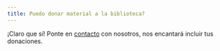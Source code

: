 ```yaml
---
title: Puedo donar material a la biblioteca?
---
```


¡Claro que sí! Ponte en <a href="contact.html" rel="noopener noreferrer" target="_self">contacto</a> con nosotros, nos encantará incluir tus donaciones.

